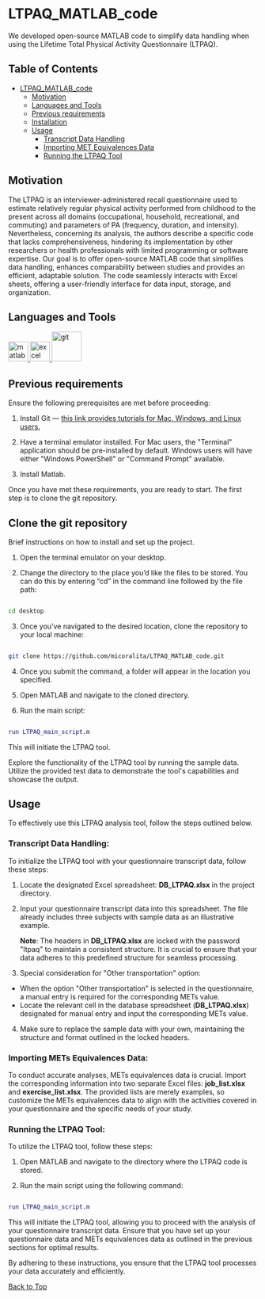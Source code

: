 # LTPAQ_MATLAB_code
We developed open-source MATLAB code to simplify data handling  when using the Lifetime Total Physical Activity Questionnaire (LTPAQ).

## Table of Contents

- [LTPAQ_MATLAB_code](#ltpaq_matlab_code)
  - [Motivation](#motivation)
  - [Languages and Tools](#languages-and-tools)
  - [Previous requirements](#previous-requirements)
  - [Installation](#installation)
  - [Usage](#usage)
    - [Transcript Data Handling](#transcript-data-handling)
    - [Importing MET Equivalences Data](#importing-met-equivalences-data)
    - [Running the LTPAQ Tool](#running-the-ltpaq-tool)

## Motivation
The LTPAQ is an interviewer-administered recall questionnaire used to estimate relatively regular physical activity performed from childhood to the present across all domains (occupational, household, recreational, and commuting) and parameters of PA (frequency, duration, and intensity). Nevertheless, concerning its analysis, the authors describe a specific code that lacks comprehensiveness, hindering its implementation by other researchers or health professionals with limited programming or software expertise. Our goal is to offer open-source MATLAB code that simplifies data handling, enhances comparability between studies and provides an efficient, adaptable solution. The code seamlessly interacts with Excel sheets, offering a user-friendly interface for data input, storage, and organization.


## Languages and Tools


<a href="https://www.mathworks.com/" target="_blank" rel="noreferrer">
   <img src="https://upload.wikimedia.org/wikipedia/commons/2/21/Matlab_Logo.png" alt="matlab" width="40" height="40"/> 
</a>

<a href="https://www.microsoft.com/es/microsoft-365/excel" target="_blank" rel="noreferrer"> 
   <img src="https://upload.wikimedia.org/wikipedia/commons/3/34/Microsoft_Office_Excel_%282019%E2%80%93present%29.svg" alt="excel" width="40" height="40"/> 
</a>

<a href="https://git-scm.com/" target="_blank" rel="noreferrer"> 
   <img src="https://upload.wikimedia.org/wikipedia/commons/e/e0/Git-logo.svg" alt="git" width="60" height="60"/> 
</a>

  
## Previous requirements
Ensure the following prerequisites are met before proceeding:

1. Install Git — [this link provides tutorials for Mac, Windows, and Linux users.](https://gist.github.com/derhuerst/1b15ff4652a867391f03)

2. Have a terminal emulator installed. For Mac users, the "Terminal" application should be pre-installed by default. Windows users will have either "Windows PowerShell" or "Command Prompt" available.

3. Install Matlab.

Once you have met these requirements, you are ready to start. The first step is to clone the git repository.


## Clone the git repository
Brief instructions on how to install and set up the project.

1. Open the terminal emulator on your desktop.

2. Change the directory to the place you’d like the files to be stored. You can do this by entering “cd” in the command line followed by the file path:

```bash

cd desktop

```

3. Once you’ve navigated to the desired location, clone the repository to your local machine:

```bash

git clone https://github.com/micoralita/LTPAQ_MATLAB_code.git

```

4. Once you submit the command, a folder will appear in the location you specified.

5. Open MATLAB and navigate to the cloned directory.

6. Run the main script:

```matlab

run LTPAQ_main_script.m

```

This will initiate the LTPAQ tool.


Explore the functionality of the LTPAQ tool by running the sample data. Utilize the provided test data to demonstrate the tool's capabilities and showcase the output.


## Usage
To effectively use this LTPAQ analysis tool, follow the steps outlined below.

### Transcript Data Handling:

To initialize the LTPAQ tool with your questionnaire transcript data, follow these steps:

1. Locate the designated Excel spreadsheet: **DB_LTPAQ.xlsx** in the project directory.

2. Input your questionnaire transcript data into this spreadsheet. The file already includes three subjects with sample data as an illustrative example.

   **Note**: The headers in **DB_LTPAQ.xlsx** are locked with the password "ltpaq" to maintain a consistent structure. It is crucial to ensure that your data adheres to this predefined structure for seamless processing.

3. Special consideration for "Other transportation" option:

  * When the option "Other transportation" is selected in the questionnaire, a manual entry is required for the corresponding METs value.
  * Locate the relevant cell in the database spreadsheet (**DB_LTPAQ.xlsx**) designated for manual entry and input the corresponding METs value.

4. Make sure to replace the sample data with your own, maintaining the structure and format outlined in the locked headers.


### Importing METs Equivalences Data:

To conduct accurate analyses, METs equivalences data is crucial. Import the corresponding information into two separate Excel files: **job_list.xlsx** and **exercise_list.xlsx**. The provided lists are merely examples, so customize the METs equivalences data to align with the activities covered in your questionnaire and the specific needs of your study.

### Running the LTPAQ Tool:

To utilize the LTPAQ tool, follow these steps:

1. Open MATLAB and navigate to the directory where the LTPAQ code is stored.

2. Run the main script using the following command:

```matlab

run LTPAQ_main_script.m 
```

This will initiate the LTPAQ tool, allowing you to proceed with the analysis of your questionnaire transcript data. Ensure that you have set up your questionnaire data and METs equivalences data as outlined in the previous sections for optimal results.



By adhering to these instructions, you ensure that the LTPAQ tool processes your data accurately and efficiently.


<!-- Back to Top Button -->
[Back to Top](#LTPAQ_MATLAB_code)

